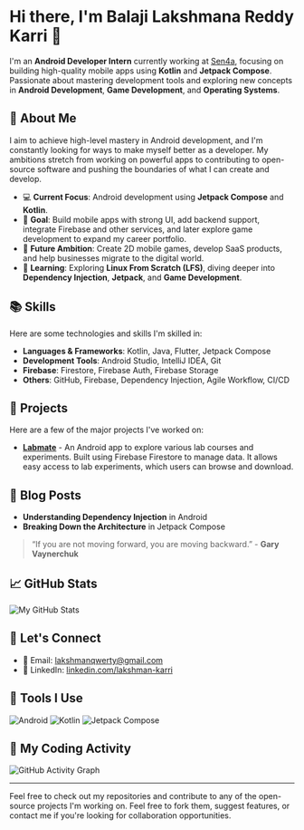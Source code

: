 # Hi there, I'm Balaji Lakshmana Reddy Karri 👋

I'm an **Android Developer Intern** currently working at [Sen4a](https://sen4a.com), focusing on building high-quality mobile apps using **Kotlin** and **Jetpack Compose**. Passionate about mastering development tools and exploring new concepts in **Android Development**, **Game Development**, and **Operating Systems**.

## 🚀 About Me
I aim to achieve high-level mastery in Android development, and I'm constantly looking for ways to make myself better as a developer. My ambitions stretch from working on powerful apps to contributing to open-source software and pushing the boundaries of what I can create and develop.

- 💻 **Current Focus**: Android development using **Jetpack Compose** and **Kotlin**.
- 🎯 **Goal**: Build mobile apps with strong UI, add backend support, integrate Firebase and other services, and later explore game development to expand my career portfolio.
- 🔭 **Future Ambition**: Create 2D mobile games, develop SaaS products, and help businesses migrate to the digital world.
- 🌱 **Learning**: Exploring **Linux From Scratch (LFS)**, diving deeper into **Dependency Injection**, **Jetpack**, and **Game Development**.

## 📚 Skills
Here are some technologies and skills I'm skilled in:

- **Languages & Frameworks**: Kotlin, Java, Flutter, Jetpack Compose
- **Development Tools**: Android Studio, IntelliJ IDEA, Git
- **Firebase**: Firestore, Firebase Auth, Firebase Storage
- **Others**: GitHub, Firebase, Dependency Injection, Agile Workflow, CI/CD

## 🌟 Projects
Here are a few of the major projects I've worked on:

- **[Labmate](https://github.com/KBLReddy/Labmate)** - An Android app to explore various lab courses and experiments. Built using Firebase Firestore to manage data. It allows easy access to lab experiments, which users can browse and download.


## 📝 Blog Posts
- **Understanding Dependency Injection** in Android
- **Breaking Down the Architecture** in Jetpack Compose

> “If you are not moving forward, you are moving backward.” - **Gary Vaynerchuk**

## 📈 GitHub Stats

![My GitHub Stats](https://github-readme-stats.vercel.app/api?username=KBLReddy&show_icons=true&hide_title=true&count_private=true&theme=radical)

## 💬 Let's Connect

- 📧 Email: [lakshmanqwerty@gmail.com](mailto:lakshmanqwerty@gmail.com)
- 📝 LinkedIn: [linkedin.com/lakshman-karri](https://linkedin.com/in/lakshman-karri-77341a1b4/)

## 🔧 Tools I Use

![Android](https://img.shields.io/badge/Android-3DDC84?style=for-the-badge&logo=android&logoColor=white) ![Kotlin](https://img.shields.io/badge/Kotlin-7F52FF?style=for-the-badge&logo=kotlin&logoColor=white) ![Jetpack Compose](https://img.shields.io/badge/Jetpack%20Compose-03DAC5?style=for-the-badge&logo=jetpack-compose&logoColor=black)

## 📅 My Coding Activity

![GitHub Activity Graph](https://activity-graph.herokuapp.com/graph?username=KBLReddy&bg_color=ffffff&color=3c2a9e&line=3c2a9e&point=5bbf00)

---

Feel free to check out my repositories and contribute to any of the open-source projects I'm working on. Feel free to fork them, suggest features, or contact me if you're looking for collaboration opportunities.
